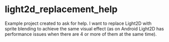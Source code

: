 # light2d_replacement_help
Example project created to ask for help. I want to replace Light2D with sprite blending to achieve the same visual effect (as on Android Light2D has performance issues when there are 4 or more of them at the same time).

